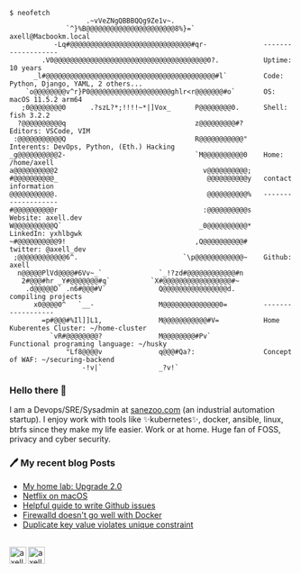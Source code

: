 
```console
$ neofetch
                   .~vVeZNgQBBBQQg9Ze1v~.                   
              `^}%B@@@@@@@@@@@@@@@@@@@@@@8%}=`                 axell@Macbookm.local 
           -Lq#@@@@@@@@@@@@@@@@@@@@@@@@@@@@@@#qr-              -------------------
        .V0@@@@@@@@@@@@@@@@@@@@@@@@@@@@@@@@@@@@@@0?.           Uptime: 10 years
      _l#@@@@@@@@@@@@@@@@@@@@@@@@@@@@@@@@@@@@@@@@@@#l`         Code: Python, Django, YAML, 2 others...
    `o@@@@@@@@v^r}P0@@@@@@@@@@@@@@@@@@@@ghlr<r@@@@@@@#o`       OS: macOS 11.5.2 arm64 
   ;0@@@@@@@@0      .?szL?*;!!!!~*|]Vox_      P@@@@@@@@0.      Shell: fish 3.2.2 
  ?@@@@@@@@@@q                                z@@@@@@@@@#?     Editors: VSCode, VIM
 :@@@@@@@@@@@Q                                R@@@@@@@@@@@"    Interents: DevOps, Python, (Eth.) Hacking
_g@@@@@@@@@@2-                                `M@@@@@@@@@@0    Home: /home/axell
a@@@@@@@@@@2                                    v@@@@@@@@@@;    
#@@@@@@@@@@_                                     @@@@@@@@@@y   contact information
@@@@@@@@@@@.                                     @@@@@@@@@@%   -------------------
#@@@@@@@@@@r                                    :@@@@@@@@@@s   Website: axell.dev
W@@@@@@@@@@Q`                                  _0@@@@@@@@@@*   LinkedIn: yxhlbgwk
~#@@@@@@@@@@9!                                ,Q@@@@@@@@@@#    twitter: @axell_dev
 ;@@@@@@@@@@@@6^.                          `\p@@@@@@@@@@@@~    Github: axell
  n@@@@@PlVd@@@@#6Vv~_`              `_!?zd#@@@@@@@@@@@@#n     
   2#@@@#hr _Y#@@@@@@@#q`          `X#@@@@@@@@@@@@@@@@@#~      
    .d@@@@@D` .n6#@@@#V`             Q@@@@@@@@@@@@@@@@d.       compiling projects
      x0@@@@0^   `__-                M@@@@@@@@@@@@@@0=         ------------------
        =p#@@@#%Il]]L1,              M@@@@@@@@@@@#V=           Home Kuberentes Cluster: ~/home-cluster
          `vR#@@@@@@@@?              M@@@@@@@@#Pv`             Functional programing language: ~/husky
              "Lf8@@@@v              q@@@#Qa?:                 Concept of WAF: ~/securing-backend
                  -!v|`              _?v!`                     
```

### Hello there 👋

I am a Devops/SRE/Sysadmin at [sanezoo.com](https://sanezoo.com) (an industrial automation startup). I enjoy work with tools like ✨kubernetes✨, docker, ansible, linux, btrfs since they make my life easier. Work or at home. Huge fan of FOSS, privacy and cyber security.


### 🖊 My recent blog Posts
<!--START_SECTION:feed-->
* [My home lab: Upgrade 2.0](https:&#x2F;&#x2F;axell.dev&#x2F;my-home-lab&#x2F;)
* [Netflix on macOS](https:&#x2F;&#x2F;axell.dev&#x2F;netlifx-on-macos&#x2F;)
* [Helpful guide to write Github issues](https:&#x2F;&#x2F;axell.dev&#x2F;how-to-write-github-issue&#x2F;)
* [Firewalld doesn&#39;t go well with Docker](https:&#x2F;&#x2F;axell.dev&#x2F;how-run-firewalld-with-docker&#x2F;)
* [Duplicate key value violates unique constraint](https:&#x2F;&#x2F;axell.dev&#x2F;database&#x2F;)
<!--END_SECTION:feed-->


<!-- ![Visitors since 12/06/2021](https://visitor-badge.glitch.me/badge?page_id=axeII.github.readme) -->
<br>
<a href="https://twitter.com/axeII_dev">
  <img align="left" alt="axell" width="30" height="30" src="https://cdn.jsdelivr.net/npm/simple-icons@v3/icons/twitter.svg" />
</a>
<a href="https://linkedin.com/in/yxhlbgwk" target="blank"><img align="center" src="https://cdn.jsdelivr.net/npm/simple-icons@3.0.1/icons/linkedin.svg" alt="axell" height="30" width="30" />
</a>








